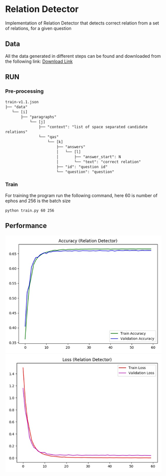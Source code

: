 # Relation Detector
Implementation of Relation Detector that detects correct relation from a set of relations, for a given question 


## Data
All the data generated in different steps can be found and downloaded from the following link:
[Download Link](https://www.dropbox.com/sh/wj8iojvn493d233/AAA0tA1qrOv2r9K3B8GKqeWoa?dl=0)
## RUN


### Pre-processing

```
train-v1.1.json
├── "data"
   └── [i]
       ├── "paragraphs"
           └── [j]
               ├── "context": "list of space separated candidate relations"
               └── "qas"
                   └── [k]
                       ├── "answers"
                       │   └── [l]
                       │       ├── "answer_start": N
                       │       └── "text": "correct relation"
                       ├── "id": "question id"
                       └── "question": "question"
```

### Train
For training the program run the following command, here 60 is number of ephos and 256 is the batch size
```
python train.py 60 256
```

## Performance
![alt text](https://github.com/rashad101/NLP_LAB/blob/master/img/acc.jpg)
![alt_text](https://github.com/rashad101/NLP_LAB/blob/master/img/loss.jpg)
